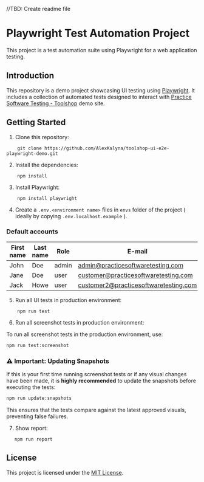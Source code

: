 //TBD: Create readme file

# Playwright Test Automation Project

This project is a test automation suite using Playwright for a web application testing.

## Introduction

This repository is a demo project showcasing UI testing using [Playwright](https://playwright.dev/). It includes a collection of automated tests designed to interact with [Practice Software Testing - Toolshop](https://practicesoftwaretesting.com/) demo site.

## Getting Started

1. Clone this repository:

```shell
    git clone https://github.com/AlexKalyna/toolshop-ui-e2e-playwright-demo.git
```

2. Install the dependencies:

```shell
    npm install
```

3. Install Playwright:

```shell
    npm install playwright
```

4. Create a `.env.<environment name>` files in `envs` folder of the project ( ideally by copying `.env.localhost.example` ).

### Default accounts

| First name | Last name | Role  | E-mail                                | Password  |
| ---------- | --------- | ----- | ------------------------------------- | --------- |
| John       | Doe       | admin | admin@practicesoftwaretesting.com     | welcome01 |
| Jane       | Doe       | user  | customer@practicesoftwaretesting.com  | welcome01 |
| Jack       | Howe      | user  | customer2@practicesoftwaretesting.com | welcome01 |

5. Run all UI tests in production environment:

```shell
    npm run test
```
6. Run all screenshot tests in production environment:

To run all screenshot tests in the production environment, use:

```sh
npm run test:screenshot
```

### ⚠️ Important: Updating Snapshots

If this is your first time running screenshot tests or if any visual changes have been made, it is **highly recommended** to update the snapshots before executing the tests:

```sh
npm run update:snapshots
```

This ensures that the tests compare against the latest approved visuals, preventing false failures.

7. Show report:

```shell
   npm run report
```

## License

This project is licensed under the [MIT License](/LICENCE).
